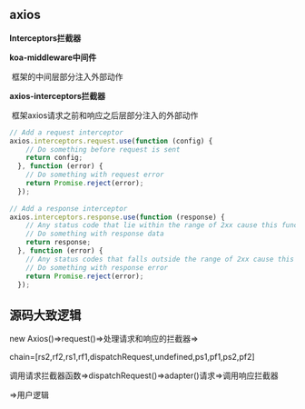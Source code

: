 ## axios



**Interceptors拦截器**

**koa-middleware中间件**

​	框架的中间层部分注入外部动作

**axios-interceptors拦截器**

​	框架axios请求之前和响应之后层部分注入的外部动作



```js
// Add a request interceptor
axios.interceptors.request.use(function (config) {
    // Do something before request is sent
    return config;
  }, function (error) {
    // Do something with request error
    return Promise.reject(error);
  });
 
// Add a response interceptor
axios.interceptors.response.use(function (response) {
    // Any status code that lie within the range of 2xx cause this function to trigger
    // Do something with response data
    return response;
  }, function (error) {
    // Any status codes that falls outside the range of 2xx cause this function to trigger
    // Do something with response error
    return Promise.reject(error);
  });
```



## 源码大致逻辑

new Axios()=>request()=>处理请求和响应的拦截器=>

​		chain=[rs2,rf2,rs1,rf1,dispatchRequest,undefined,ps1,pf1,ps2,pf2]

调用请求拦截器函数=>dispatchRequest()=>adapter()请求=>调用响应拦截器

=>用户逻辑

